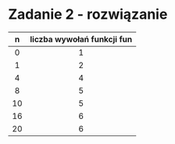 # Zadanie 2 - rozwiązanie

|  n  | liczba wywołań funkcji fun |
| :-: | :------------------------: |
|  0  |              1             |
|  1  |              2             |
|  4  |              4             |
|  8  |              5             |
|  10 |              5             |
|  16 |              6             |
|  20 |              6             |
